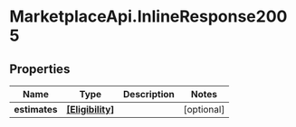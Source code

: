 # MarketplaceApi.InlineResponse2005

## Properties
Name | Type | Description | Notes
------------ | ------------- | ------------- | -------------
**estimates** | [**[Eligibility]**](Eligibility.md) |  | [optional] 


